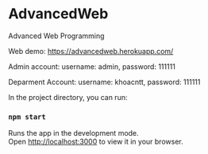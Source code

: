 # AdvancedWeb
Advanced Web Programming

Web demo: https://advancedweb.herokuapp.com/

Admin account: username: admin, password: 111111

Deparment Account: username: khoacntt, password: 111111

In the project directory, you can run:

### `npm start`

Runs the app in the development mode.\
Open [http://localhost:3000](http://localhost:3000) to view it in your browser.

